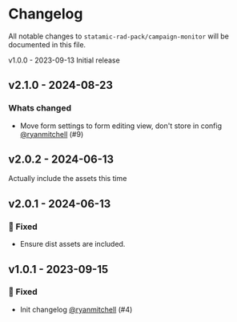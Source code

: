 # Changelog

All notable changes to `statamic-rad-pack/campaign-monitor` will be documented in this file.

v1.0.0 - 2023-09-13
Initial release

## v2.1.0 - 2024-08-23

### Whats changed

- Move form settings to form editing view, don't store in config [@ryanmitchell](https://github.com/ryanmitchell) (#9)

## v2.0.2 - 2024-06-13

Actually include the assets this time

## v2.0.1 - 2024-06-13

### 🐛 Fixed

- Ensure dist assets are included.

## v1.0.1 - 2023-09-15

### 🐛 Fixed

- Init changelog [@ryanmitchell](https://github.com/ryanmitchell) (#4)

